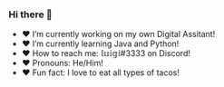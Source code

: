 ### Hi there 👋

- ❤ I’m currently working on my own Digital Assitant!
- ❤ I’m currently learning Java and Python!
- ❤ How to reach me: 𝕝𝕦𝕚𝕘𝕚#3333 on Discord!
- ❤ Pronouns: He/Him!
- ❤ Fun fact: I love to eat all types of tacos!
